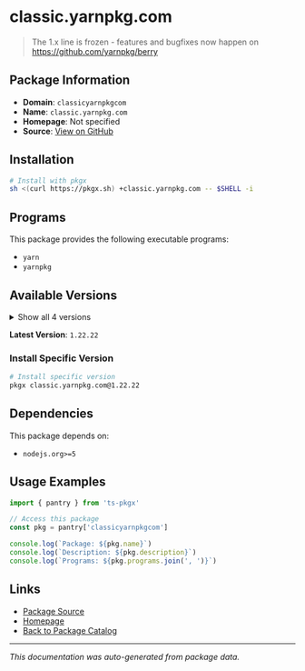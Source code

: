 # classic.yarnpkg.com

> The 1.x line is frozen - features and bugfixes now happen on https://github.com/yarnpkg/berry

## Package Information

- **Domain**: `classicyarnpkgcom`
- **Name**: `classic.yarnpkg.com`
- **Homepage**: Not specified
- **Source**: [View on GitHub](https://github.com/pkgxdev/pantry/tree/main/projects/classic.yarnpkg.com/package.yml)

## Installation

```bash
# Install with pkgx
sh <(curl https://pkgx.sh) +classic.yarnpkg.com -- $SHELL -i
```

## Programs

This package provides the following executable programs:

- `yarn`
- `yarnpkg`

## Available Versions

<details>
<summary>Show all 4 versions</summary>

- `1.22.22`, `1.22.21`, `1.22.20`, `1.22.19`

</details>

**Latest Version**: `1.22.22`

### Install Specific Version

```bash
# Install specific version
pkgx classic.yarnpkg.com@1.22.22
```

## Dependencies

This package depends on:

- `nodejs.org>=5`

## Usage Examples

```typescript
import { pantry } from 'ts-pkgx'

// Access this package
const pkg = pantry['classicyarnpkgcom']

console.log(`Package: ${pkg.name}`)
console.log(`Description: ${pkg.description}`)
console.log(`Programs: ${pkg.programs.join(', ')}`)
```

## Links

- [Package Source](https://github.com/pkgxdev/pantry/tree/main/projects/classic.yarnpkg.com/package.yml)
- [Homepage](#)
- [Back to Package Catalog](../package-catalog.md)

---

*This documentation was auto-generated from package data.*
